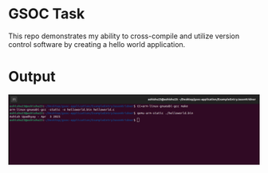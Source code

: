 # GSOC Task

This repo demonstrates my ability to cross-compile and utilize version control software by creating a hello world application.

# Output
![output](./output.png)
